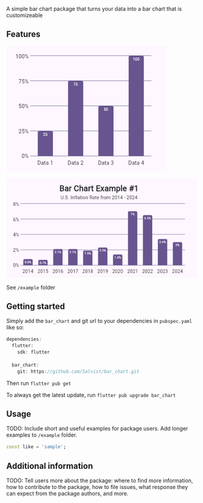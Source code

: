 <!--
This README describes the package. If you publish this package to pub.dev,
this README's contents appear on the landing page for your package.

For information about how to write a good package README, see the guide for
[writing package pages](https://dart.dev/guides/libraries/writing-package-pages).

For general information about developing packages, see the Dart guide for
[creating packages](https://dart.dev/guides/libraries/create-library-packages)
and the Flutter guide for
[developing packages and plugins](https://flutter.dev/developing-packages).
-->

A simple bar chart package that turns your data into a bar chart that is customizeable

## Features
![img.png](img.png)

![img_1.png](img_1.png)

See `/example` folder

## Getting started

Simply add the `bar_chart` and git url to your dependencies in `pubspec.yaml` like so:

```dart
dependencies:
  flutter:
    sdk: flutter

  bar_chart:
    git: https://github.com/Salvist/bar_chart.git
```

Then run `flutter pub get`

To always get the latest update, run `flutter pub upgrade bar_chart`

## Usage

TODO: Include short and useful examples for package users. Add longer examples
to `/example` folder.

```dart
const like = 'sample';
```

## Additional information

TODO: Tell users more about the package: where to find more information, how to
contribute to the package, how to file issues, what response they can expect
from the package authors, and more.
